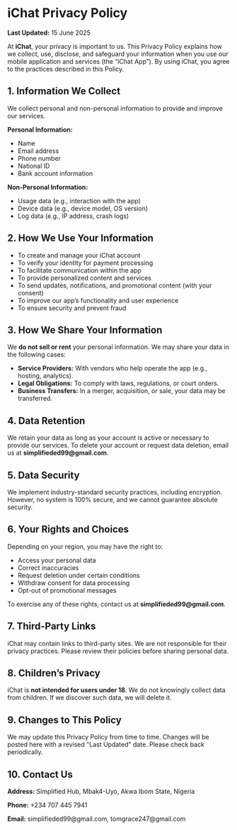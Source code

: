 <!DOCTYPE html>
<html lang="en">
<head>
  <meta charset="UTF-8">
  <meta name="viewport" content="width=device-width, initial-scale=1.0">
  
</head>
<body>
  <h1>iChat Privacy Policy</h1>
  <p><strong>Last Updated:</strong> 15 June 2025</p>

  <p>At <strong>iChat</strong>, your privacy is important to us. This Privacy Policy explains how we collect, use, disclose, and safeguard your information when you use our mobile application and services (the “iChat App”). By using iChat, you agree to the practices described in this Policy.</p>

  <h2>1. Information We Collect</h2>
  <p>We collect personal and non-personal information to provide and improve our services.</p>
  <p><strong>Personal Information:</strong></p>
  <ul>
    <li>Name</li>
    <li>Email address</li>
    <li>Phone number</li>
    <li>National ID</li>
    <li>Bank account information</li>
  </ul>
  <p><strong>Non-Personal Information:</strong></p>
  <ul>
    <li>Usage data (e.g., interaction with the app)</li>
    <li>Device data (e.g., device model, OS version)</li>
    <li>Log data (e.g., IP address, crash logs)</li>
  </ul>

  <h2>2. How We Use Your Information</h2>
  <ul>
    <li>To create and manage your iChat account</li>
    <li>To verify your identity for payment processing</li>
    <li>To facilitate communication within the app</li>
    <li>To provide personalized content and services</li>
    <li>To send updates, notifications, and promotional content (with your consent)</li>
    <li>To improve our app’s functionality and user experience</li>
    <li>To ensure security and prevent fraud</li>
  </ul>

  <h2>3. How We Share Your Information</h2>
  <p>We <strong>do not sell or rent</strong> your personal information. We may share your data in the following cases:</p>
  <ul>
    <li><strong>Service Providers:</strong> With vendors who help operate the app (e.g., hosting, analytics).</li>
    <li><strong>Legal Obligations:</strong> To comply with laws, regulations, or court orders.</li>
    <li><strong>Business Transfers:</strong> In a merger, acquisition, or sale, your data may be transferred.</li>
  </ul>

  <h2>4. Data Retention</h2>
  <p>We retain your data as long as your account is active or necessary to provide our services. To delete your account or request data deletion, email us at <strong>simplifieded99@gmail.com</strong>.</p>

  <h2>5. Data Security</h2>
  <p>We implement industry-standard security practices, including encryption. However, no system is 100% secure, and we cannot guarantee absolute security.</p>

  <h2>6. Your Rights and Choices</h2>
  <p>Depending on your region, you may have the right to:</p>
  <ul>
    <li>Access your personal data</li>
    <li>Correct inaccuracies</li>
    <li>Request deletion under certain conditions</li>
    <li>Withdraw consent for data processing</li>
    <li>Opt-out of promotional messages</li>
  </ul>
  <p>To exercise any of these rights, contact us at <strong>simplifieded99@gmail.com</strong>.</p>

  <h2>7. Third-Party Links</h2>
  <p>iChat may contain links to third-party sites. We are not responsible for their privacy practices. Please review their policies before sharing personal data.</p>

  <h2>8. Children’s Privacy</h2>
  <p>iChat is <strong>not intended for users under 18</strong>. We do not knowingly collect data from children. If we discover such data, we will delete it.</p>

  <h2>9. Changes to This Policy</h2>
  <p>We may update this Privacy Policy from time to time. Changes will be posted here with a revised "Last Updated" date. Please check back periodically.</p>

  <h2>10. Contact Us</h2>
  <div class="contact">
    <p><strong>Address:</strong> Simplified Hub, Mbak4-Uyo, Akwa Ibom State, Nigeria</p>
    <p><strong>Phone:</strong> +234 707 445 7941</p>
    <p><strong>Email:</strong> simplifieded99@gmail.com, tomgrace247@gmail.com</p>
  </div>
</body>
</html>

